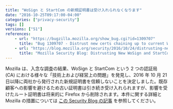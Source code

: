 ```yaml
---
title: "WoSign と StartCom の新規証明書は受け入れられなくなります"
date: "2016-10-25T09:17:00-04:00"
categories: ["privacy-security"]
tags: []
versions: ["51"]
references:
    - url: "https://bugzilla.mozilla.org/show_bug.cgi?id=1309707"
      title: "Bug 1309707 - Distrust new certs chaining up to current WoSign/StartCom roots"
    - url: "https://blog.mozilla.org/security/2016/10/24/distrusting-new-wosign-and-startcom-certificates/"
      title: "Mozilla Security Blog: Distrusting New WoSign and StartCom Certificates"
---
```

Mozilla は、入念な調査の結果、WoSign と StartCom という 2 つの認証局 (CA) における様々な「技術上および経営上の問題」を発見し、2016 年 10 月 21 日以降に両社から発行された新規証明書を信頼しないことを決定しました。既存顧客への影響を避けるため古い証明書は引き続き受け入れられますが、影響を受けたルート証明書は将来的に Firefox から削除されます。本件に関する詳細と Mozilla の措置については [この Security Blog の記事](https://blog.mozilla.org/security/2016/10/24/distrusting-new-wosign-and-startcom-certificates/) を参照してください。
